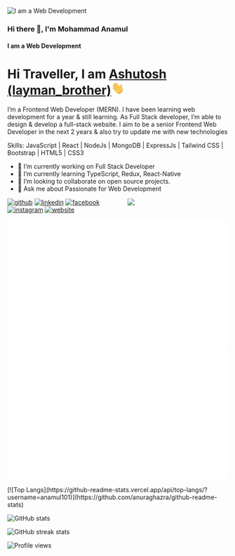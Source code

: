 ![I am a Web Development](https://media.licdn.com/dms/image/D5616AQH7on138iRlgg/profile-displaybackgroundimage-shrink_350_1400/0/1670505468281?e=1678924800&v=beta&t=AV8UZarHk8OMqOjeeNUsuS0eTtWrLHNIS6V2YoQo1GM)

### Hi there 👋, I'm Mohammad Anamul
#### I am a Web Development
<h1>Hi Traveller, I am <a href="https://ashutoshhathidara.com/">Ashutosh (layman_brother)</a><img src="https://raw.githubusercontent.com/ABSphreak/ABSphreak/master/gifs/Hi.gif" width="30px" height="30px"></h1>

I’m a Frontend Web Developer (MERN). I have been learning web development for a year & still learning. As Full Stack developer, I’m able to design & develop a full-stack website. I aim to be a senior
Frontend Web Developer in the next 2 years & also try to update me with new technologies

Skills:    JavaScript | React | NodeJs | MongoDB | ExpressJs | Tailwind CSS | Bootstrap | HTML5 | CSS3

- 🔭 I’m currently working on Full Stack Developer 
- 🌱 I’m currently learning TypeScript, Redux, React-Native 
- 👯 I’m looking to collaborate on  open source projects. 
- 💬 Ask me about Passionate for Web Development 
<img align='right' src="https://github.com/ashutosh1919/ashutosh1919/blob/master/my_image.jpeg" width="230" />

[<img src='https://cdn.jsdelivr.net/npm/simple-icons@3.0.1/icons/github.svg' alt='github' height='40'>](https://github.com/anamul101)  [<img src='https://cdn.jsdelivr.net/npm/simple-icons@3.0.1/icons/linkedin.svg' alt='linkedin' height='40'>](https://www.linkedin.com/in/mohammad-anamul/)  [<img src='https://cdn.jsdelivr.net/npm/simple-icons@3.0.1/icons/facebook.svg' alt='facebook' height='40'>](https://www.facebook.com/gstar.anamul)  [<img src='https://cdn.jsdelivr.net/npm/simple-icons@3.0.1/icons/instagram.svg' alt='instagram' height='40'>](https://www.instagram.com/gstar.anamul/)  [<img src='https://cdn.jsdelivr.net/npm/simple-icons@3.0.1/icons/icloud.svg' alt='website' height='40'>](https://anamul.me/)  
<a href="https://github.com/jstrieb/github-stats">

![](https://github.com/ashutosh1919/ashutosh1919/blob/master/generated/overview.svg)
![](https://github.com/ashutosh1919/ashutosh1919/blob/master/generated/languages.svg)

</a>
[![Top Langs](https://github-readme-stats.vercel.app/api/top-langs/?username=anamul101)](https://github.com/anuraghazra/github-readme-stats)

![GitHub stats](https://github-readme-stats.vercel.app/api?username=anamul101&show_icons=true&count_private=true)  

![GitHub streak stats](https://streak-stats.demolab.com/?user=anamul101)  

![Profile views](https://gpvc.arturio.dev/anamul101)  
